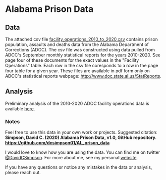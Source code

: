 # Alabama Prison Data

## Data
The attached csv file [facility_operations_2010_to_2020.csv](https://github.com/dcsimpson01/AL_prison_data/blob/main/facility_operations_2010_to_2020.csv) contains prison population, assaults and deaths data from the Alabama Department of Corrections (ADOC). The csv file was constructed using data pulled from ADOC's September monthly statistical reports for the years 2010-2020. See page four of these documents for the exact values in the "Facility Operations" table. Each row in the csv file coresponds to a row in the page four table for a given year. These files are available in pdf form only on ADOC's statistical reports webpage: http://www.doc.state.al.us/StatReports.

## Analysis

Preliminary analysis of the 2010-2020 ADOC facility operations data is available [here](https://github.com/dcsimpson01/AL_prison_data/blob/main/ADOC_Facility_Operations_Analays_2010-2020.pdf).

### Notes
Feel free to use this data in your own work or projects. Suggested citation: **Simpson, David C. (2020) Alabama Prison Data, v1.0, GitHub repository. https://github.com/dcsimpson01/AL_prison_data**

I would love to know how you are using the data. You can find me on twitter [@DavidCSimpson](https://twitter.com/DavidCSimpson). For more about me, see my personal [website](https://davidcsimpson.com).

If you have any questions or notice any mistakes in the data or analysis, please reach out.

